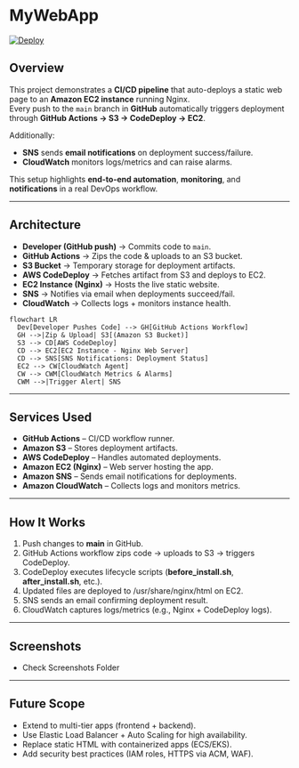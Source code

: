 # MyWebApp

[![Deploy](https://github.com/khqayyum/mywebapp/actions/workflows/deploy.yml/badge.svg)](./.github/workflows/deploy.yml)

## Overview
This project demonstrates a **CI/CD pipeline** that auto-deploys a static web page to an **Amazon EC2 instance** running Nginx.  
Every push to the `main` branch in **GitHub** automatically triggers deployment through **GitHub Actions → S3 → CodeDeploy → EC2**.  

Additionally:  
- **SNS** sends **email notifications** on deployment success/failure.  
- **CloudWatch** monitors logs/metrics and can raise alarms.  

This setup highlights **end-to-end automation**, **monitoring**, and **notifications** in a real DevOps workflow.

---

## Architecture
- **Developer (GitHub push)** → Commits code to `main`.  
- **GitHub Actions** → Zips the code & uploads to an S3 bucket.  
- **S3 Bucket** → Temporary storage for deployment artifacts.  
- **AWS CodeDeploy** → Fetches artifact from S3 and deploys to EC2.  
- **EC2 Instance (Nginx)** → Hosts the live static website.  
- **SNS** → Notifies via email when deployments succeed/fail.  
- **CloudWatch** → Collects logs + monitors instance health.  

```mermaid
flowchart LR
  Dev[Developer Pushes Code] --> GH[GitHub Actions Workflow]
  GH -->|Zip & Upload| S3[(Amazon S3 Bucket)]
  S3 --> CD[AWS CodeDeploy]
  CD --> EC2[EC2 Instance - Nginx Web Server]
  CD --> SNS[SNS Notifications: Deployment Status]
  EC2 --> CW[CloudWatch Agent]
  CW --> CWM[CloudWatch Metrics & Alarms]
  CWM -->|Trigger Alert| SNS
```
---
## Services Used
- **GitHub Actions** – CI/CD workflow runner.
- **Amazon S3** – Stores deployment artifacts.
- **AWS CodeDeploy** – Handles automated deployments.
- **Amazon EC2 (Nginx)** – Web server hosting the app.
- **Amazon SNS** – Sends email notifications for deployments.
- **Amazon CloudWatch** – Collects logs and monitors metrics.

--- 
## How It Works
1. Push changes to **main** in GitHub.
2. GitHub Actions workflow zips code → uploads to S3 → triggers CodeDeploy.
3. CodeDeploy executes lifecycle scripts (**before_install.sh**, **after_install.sh**, etc.).
4. Updated files are deployed to /usr/share/nginx/html on EC2.
5. SNS sends an email confirming deployment result.
6. CloudWatch captures logs/metrics (e.g., Nginx + CodeDeploy logs).
   
---

## Screenshots
- Check Screenshots Folder

---

## Future Scope
- Extend to multi-tier apps (frontend + backend).
- Use Elastic Load Balancer + Auto Scaling for high availability.
- Replace static HTML with containerized apps (ECS/EKS).
- Add security best practices (IAM roles, HTTPS via ACM, WAF).


   

